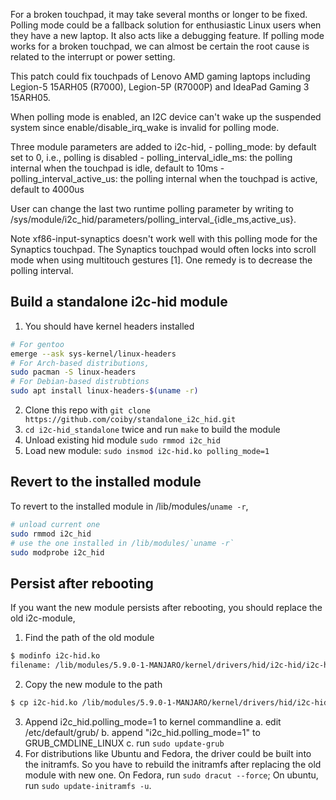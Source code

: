 For a broken touchpad, it may take several months or longer to be fixed.
Polling mode could be a fallback solution for enthusiastic Linux users
when they have a new laptop. It also acts like a debugging feature. If
polling mode works for a broken touchpad, we can almost be certain
the root cause is related to the interrupt or power setting.

This patch could fix touchpads of Lenovo AMD gaming laptops including
Legion-5 15ARH05 (R7000), Legion-5P (R7000P) and IdeaPad Gaming 3
15ARH05.

When polling mode is enabled, an I2C device can't wake up the suspended
system since enable/disable_irq_wake is invalid for polling mode.

Three module parameters are added to i2c-hid,
    - polling_mode: by default set to 0, i.e., polling is disabled
    - polling_interval_idle_ms: the polling internal when the touchpad
      is idle, default to 10ms
    - polling_interval_active_us: the polling internal when the touchpad
      is active, default to 4000us

User can change the last two runtime polling parameter by writing to
/sys/module/i2c_hid/parameters/polling_interval_{idle_ms,active_us}.

Note xf86-input-synaptics doesn't work well with this polling mode
for the Synaptics touchpad. The Synaptics touchpad would often locks
into scroll mode when using multitouch gestures [1]. One remedy is to
decrease the polling interval.


## Build a standalone i2c-hid module

1. You should have kernel headers installed
```bash
# For gentoo
emerge --ask sys-kernel/linux-headers
# For Arch-based distributions,
sudo pacman -S linux-headers
# For Debian-based distrubtions
sudo apt install linux-headers-$(uname -r)
```
2. Clone this repo with `git clone https://github.com/coiby/standalone_i2c_hid.git`
3. `cd i2c-hid_standalone` twice and run `make` to build the module
4. Unload existing hid module `sudo rmmod i2c_hid`
5. Load new module: `sudo insmod i2c-hid.ko polling_mode=1`

## Revert to the installed module
To revert to the installed module in /lib/modules/`uname -r`,
```bash
# unload current one
sudo rmmod i2c_hid
# use the one installed in /lib/modules/`uname -r`
sudo modprobe i2c_hid
```

## Persist after rebooting

If you want the new module persists after rebooting, you should replace the old i2c-module,

1. Find the path of the old module
```sh
$ modinfo i2c-hid.ko
filename: /lib/modules/5.9.0-1-MANJARO/kernel/drivers/hid/i2c-hid/i2c-hid.ko.xz
```
2. Copy the new module to the path
```sh
$ cp i2c-hid.ko /lib/modules/5.9.0-1-MANJARO/kernel/drivers/hid/i2c-hid/i2c-hid.ko.xz
```
3.  Append i2c_hid.polling_mode=1 to kernel commandline
    a. edit /etc/default/grub/
    b. append "i2c_hid.polling_mode=1" to GRUB_CMDLINE_LINUX
    c. run `sudo update-grub`
4. For distributions like Ubuntu and Fedora, the driver could be built into the initramfs. So you have to rebuild the initramfs after replacing the old module with new one. On Fedora, run `sudo dracut --force`; On ubuntu, run `sudo update-initramfs -u`. 
